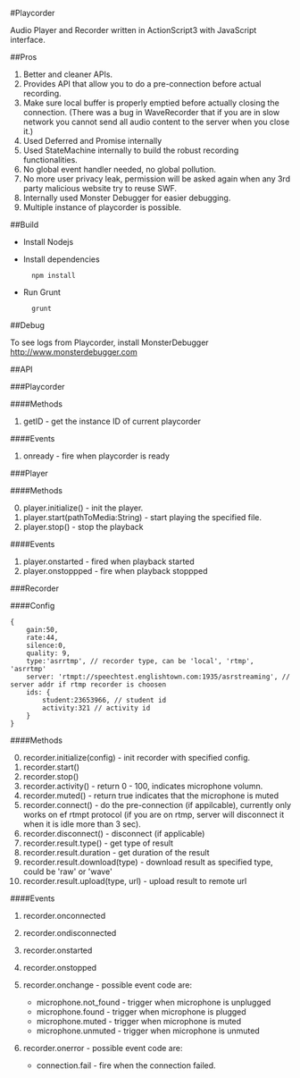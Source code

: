 #Playcorder

Audio Player and Recorder written in ActionScript3 with JavaScript interface.

##Pros

1. Better and cleaner APIs.
2. Provides API that allow you to do a pre-connection before actual recording.
3. Make sure local buffer is properly emptied before actually closing the connection. (There was a bug in WaveRecorder that if you are in slow network you cannot send all audio content to the server when you close it.)
4. Used Deferred and Promise internally
5. Used StateMachine internally to build the robust recording functionalities.
6. No global event handler needed, no global pollution.
7. No more user privacy leak, permission will be asked again when any 3rd party malicious website try to reuse SWF.
8. Internally used Monster Debugger for easier debugging.
9. Multiple instance of playcorder is possible.

##Build

* Install Nodejs
* Install dependencies

        npm install

* Run Grunt

        grunt
   
##Debug

To see logs from Playcorder, install MonsterDebugger <http://www.monsterdebugger.com>

##API

###Playcorder

####Methods

1. getID - get the instance ID of current playcorder

####Events

1. onready - fire when playcorder is ready


###Player

####Methods

0. player.initialize() - init the player.
1. player.start(pathToMedia:String) - start playing the specified file.
2. player.stop() - stop the playback

####Events

1. player.onstarted - fired when playback started
2. player.onstoppped - fire when playback stoppped

###Recorder

####Config

    {
        gain:50, 
        rate:44, 
        silence:0, 
        quality: 9,
        type:'asrrtmp', // recorder type, can be 'local', 'rtmp', 'asrrtmp'
        server: 'rtmpt://speechtest.englishtown.com:1935/asrstreaming', // server addr if rtmp recorder is choosen
        ids: {
            student:23653966, // student id
            activity:321 // activity id
        }
    }
    
####Methods

0. recorder.initialize(config) - init recorder with specified config.
1. recorder.start()
2. recorder.stop()
3. recorder.activity() - return 0 - 100, indicates microphone volumn.
4. recorder.muted() - return true indicates that the microphone is muted
5. recorder.connect() - do the pre-connection (if appilcable), currently only works on ef rtmpt protocol (if you are on rtmp, server will disconnect it when it is idle more than 3 sec).
6. recorder.disconnect() - disconnect (if applicable)
7. recorder.result.type() - get type of result
8. recorder.result.duration - get duration of the result
9. recorder.result.download(type) - download result as specified type, could be 'raw' or 'wave'
10. recorder.result.upload(type, url) - upload result to remote url

####Events

1. recorder.onconnected
2. recorder.ondisconnected
3. recorder.onstarted
4. recorder.onstopped
5. recorder.onchange -  possible event code are:

    * microphone.not_found - trigger when microphone is unplugged
    * microphone.found - trigger when microphone is plugged
    * microphone.muted - trigger when microphone is muted
    * microphone.unmuted - trigger when microphone is unmuted
    
6. recorder.onerror - possible event code are:
    * connection.fail - fire when the connection failed.
